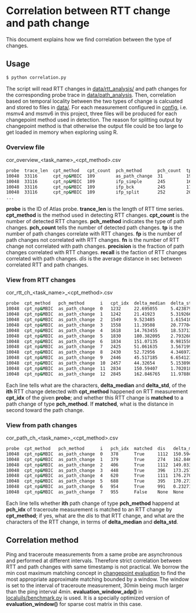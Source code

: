 # Correlation between RTT change and path change
This document explains how we find correlation between the type of changes.

## Usage
```bash
$ python correlation.py
```
The script will read RTT changes in [data/rtt_analysis/](../data/rtt_analysis/)
and path changes for the corresponding probe trace in [data/path_analysis](../data/path_analysis/).
Then, correlation based on temporal locality between the two types of change is calcuated and stored to files in [data/](../data/).
For each measurement configured in [config](config), i.e. msmv4 and msmv6 in this project, 
three files will be produced for each changepoint method used in detection.
The reason for splitting output by changepoint method is that otherwise the output file could be too large to
get loaded in memory when exploring using R.

### Overview file
cor_overview_<task_name>_<cpt_method>.csv
```bash
probe  trace_len  cpt_method   cpt_count  pch_method      pch_count  tp  fp   fn  precision        recall          dis
10048  33116      cpt_np&MBIC  109        as_path_change  31         19  12   90  0.612903225806   0.174311926606  714.736842105
10048  33116      cpt_np&MBIC  109        ifp_simple      245        16  229  93  0.065306122449   0.146788990826  727.75
10048  33116      cpt_np&MBIC  109        ifp_bck         245        17  228  92  0.069387755102   0.155963302752  789.588235294
10048  33116      cpt_np&MBIC  109        ifp_split       252        20  232  89  0.0793650793651  0.183486238532  831.55
...
```
**probe** is the ID of Atlas probe.
**trance_len** is the length of RTT time series.
**cpt_method** is the method used in detecting RTT changes.
**cpt_count** is the number of detected RTT changes.
**pch_method** indicates the type of path changes.
**pch_count** tells the number of detected path changes.
**tp** is the number of path changes correlate with RTT changes.
**fp** is the number of path changes not correlated with RTT changes.
**fn** is the number of RTT change not correlated with path changes.
**precision** is the fraction of path changes correlated with RTT changes.
**recall** is the faction of RTT changes correlated with path changes.
*dis* is the average distance in sec between correlated RTT and path changes.

### View from RTT changes
cor_rtt_ch_<task_name>_<cpt_method>.csv
```bash
probe  cpt_method   pch_method      i   cpt_idx  delta_median  delta_std       matched  dis
10048  cpt_np&MBIC  as_path_change  0   1232     22.695055     5.42387911352   False    None
10048  cpt_np&MBIC  as_path_change  1   1242     21.41923      5.31926637074   False    None
10048  cpt_np&MBIC  as_path_change  2   1549     9.523485      1.61541060437   False    None
10048  cpt_np&MBIC  as_path_change  3   1558     11.39508      20.7770457971   False    None
10048  cpt_np&MBIC  as_path_change  4   1618     14.763455     18.537139784    False    None
10048  cpt_np&MBIC  as_path_change  5   1830     180.382095    2.79326058587   False    None
10048  cpt_np&MBIC  as_path_change  6   1834     151.07135     0.981558484615  False    None
10048  cpt_np&MBIC  as_path_change  7   2425     51.061635     3.56719994893   False    None
10048  cpt_np&MBIC  as_path_change  8   2430     52.72956      4.3469726122    False    None
10048  cpt_np&MBIC  as_path_change  9   2446     45.517185     6.65412320405   False    None
10048  cpt_np&MBIC  as_path_change  10  2457     44.32654      5.15389010125   False    None
10048  cpt_np&MBIC  as_path_change  11  2834     150.59407     1.70201892414   True     1112
10048  cpt_np&MBIC  as_path_change  12  2845     162.846765    11.978801123    True     274

```
Each line tells what are the characters, **delta_median** and **delta_std**, of the **ith** RTT change detected with 
**cpt_method** happened on RTT measurement **cpt_idx** of the given **probe**; and whether this RTT change
is **matched** to a path change of type **pch_method**. If **matched**, what is the distance in second toward the path change.

### View from path changes
cor_path_ch_<task_name>_<cpt_method>.csv
```bash
probe  cpt_method   pch_method      i   pch_idx  matched  dis   delta_median  delta_std
10048  cpt_np&MBIC  as_path_change  0   378      True     1112  150.59407     1.70201892414
10048  cpt_np&MBIC  as_path_change  1   379      True     274   162.846765    11.978801123
10048  cpt_np&MBIC  as_path_change  2   406      True     1112  149.033975    44.7257540578
10048  cpt_np&MBIC  as_path_change  3   448      True     396   173.2571075   1.65819498975
10048  cpt_np&MBIC  as_path_change  4   620      True     1111  176.270205    2.03042458462
10048  cpt_np&MBIC  as_path_change  5   688      True     395   170.273945    2.5240053939
10048  cpt_np&MBIC  as_path_change  6   954      True     991   0.232715      46.9301693257
10048  cpt_np&MBIC  as_path_change  7   955      False    None  None          None

```
Each line tells whether **ith** path change of type **pch_method** happend at **pch_idx** of traceroute measurement
is matched to an RTT change by **cpt_method**; if yes, what are the *dis* to that RTT change, and what are
the characters of the RTT change, in terms of **delta_median** and **delta_std**.

## Correlation method
Ping and traceroute measurements from a same probe are asynchronous and performed at different intervals.
Therefore strict correlation between RTT and path changes with same timestamp is not practical.
We borrow the min cost maximum matching concept in [changepoint evaluation](eval_cpt.md) to find the most appropriate approximate matching
bounded by a window. The window is set to the interval of traceroute measurement, 30min being much larger than the ping interval 4min.
__evaluation_window_adp()__ in [localuils/benchmark.py](../localutils/benchmark.py) is used.
It is a specially optimized version of __evaluation_window()__ for sparse cost matrix in this case.